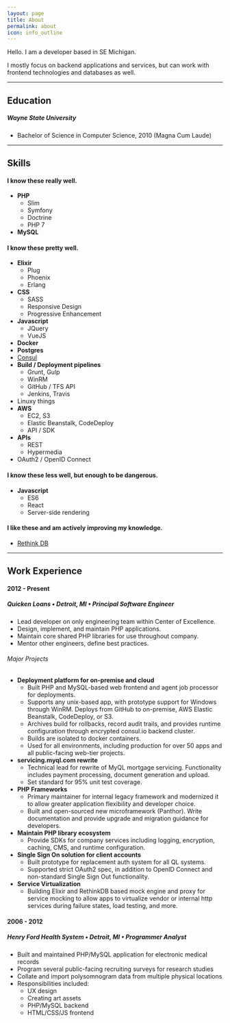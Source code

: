 ```yaml
---
layout: page
title: About
permalink: about
icon: info_outline
---
```


Hello. I am a developer based in SE Michigan.

I mostly focus on backend applications and services, but can work with frontend technologies and databases as well.

---

## Education

##### Wayne State University

- Bachelor of Science in Computer Science, 2010 (Magna Cum Laude)

---

## Skills

#### I know these really well.

- **PHP**
    - Slim
    - Symfony
    - Doctrine
    - PHP 7
- **MySQL**

#### I know these pretty well.

- **Elixir**
    - Plug
    - Phoenix
    - Erlang
- **CSS**
    - SASS
    - Responsive Design
    - Progressive Enhancement
- **Javascript**
    - JQuery
    - VueJS
- **Docker**
- **Postgres**
- [Consul](https://www.consul.io)
- **Build / Deployment pipelines**
    - Grunt, Gulp
    - WinRM
    - GitHub / TFS API
    - Jenkins, Travis
- Linuxy things
- **AWS**
    - EC2, S3
    - Elastic Beanstalk, CodeDeploy
    - API / SDK
- **APIs**
    - REST
    - Hypermedia
- OAuth2 / OpenID Connect

#### I know these less well, but enough to be dangerous.

- **Javascript**
    - ES6
    - React
    - Server-side rendering

#### I like these and am actively improving my knowledge.

- [Rethink DB](http://rethinkdb.com)

---

## Work Experience

#### 2012 - Present

##### Quicken Loans • Detroit, MI • Principal Software Engineer

- Lead developer on only engineering team within Center of Excellence.
- Design, implement, and maintain PHP applications.
- Maintain core shared PHP libraries for use throughout company. 
- Mentor other engineers, define best practices.

###### Major Projects

- **Deployment platform for on-premise and cloud**
  - Built PHP and MySQL-based web frontend and agent job processor for deployments.
  - Supports any unix-based app, with prototype support for Windows through WinRM. Deploys from GitHub to on-premise, AWS Elastic Beanstalk, CodeDeploy, or S3.
  - Archives build for rollbacks, record audit trails, and provides runtime configuration through encrypted consul.io backend cluster.
  - Builds are isolated to docker containers.
  - Used for all environments, including production for over 50 apps and all public-facing web-tier projects.
- **servicing.myql.com rewrite**
  - Technical lead for rewrite of MyQL mortgage servicing. Functionality includes payment processing, document generation and upload.
  - Set standard for 95% unit test coverage.
- **PHP Frameworks**
  - Primary maintainer for internal legacy framework and modernized it to allow greater application flexibility and developer choice.
  - Built and open-sourced new microframework (Panthor). Write documentation and provide upgrade and migration guidance for developers.
- **Maintain PHP library ecosystem**
  - Provide SDKs for company services including logging, encryption, caching, CMS, and runtime configuration.
- **Single Sign On solution for client accounts**
  - Built prototype for replacement auth system for all QL systems.
  - Supported strict OAuth2 spec, in addition to OpenID Connect and non-standard Single Sign Out functionality.
- **Service Virtualization**
  - Building Elixir and RethinkDB based mock engine and proxy for service mocking to allow apps to virtualize vendor or internal http services during failure states, load testing, and more.

#### 2006 - 2012

##### Henry Ford Health System • Detroit, MI • Programmer Analyst

- Built and maintained PHP/MySQL application for electronic medical records
- Program several public-facing recruiting surveys for research studies
- Collate and import polysomnogram data from multiple physical locations 
- Responsibilities included:
    - UX design
    - Creating art assets
    - PHP/MySQL backend
    - HTML/CSS/JS frontend
